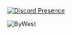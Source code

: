 [![Discord Presence](https://lanyard.cnrad.dev/api/737254285754236959)](https://discord.com/users/737254285754236959)

<img src="https://komarev.com/ghpvc/?username=ByWest&label=Ziyaretçi%20Sayısı&color=552b75" alt="ByWest"/>

